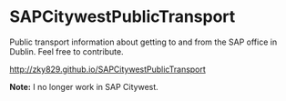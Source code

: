 # SAPCitywestPublicTransport

Public transport information about getting to and from the SAP office in Dublin. Feel free to contribute.

http://zky829.github.io/SAPCitywestPublicTransport 

**Note:** I no longer work in SAP Citywest.
